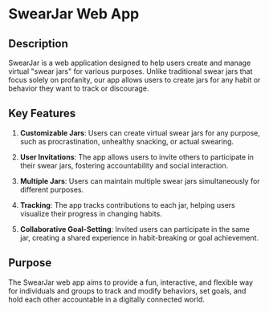 # SwearJar Web App

## Description

SwearJar is a web application designed to help users create and manage virtual "swear jars" for various purposes. Unlike traditional swear jars that focus solely on profanity, our app allows users to create jars for any habit or behavior they want to track or discourage.

## Key Features

1. **Customizable Jars**: Users can create virtual swear jars for any purpose, such as procrastination, unhealthy snacking, or actual swearing.

2. **User Invitations**: The app allows users to invite others to participate in their swear jars, fostering accountability and social interaction.

3. **Multiple Jars**: Users can maintain multiple swear jars simultaneously for different purposes.

4. **Tracking**: The app tracks contributions to each jar, helping users visualize their progress in changing habits.

5. **Collaborative Goal-Setting**: Invited users can participate in the same jar, creating a shared experience in habit-breaking or goal achievement.

## Purpose

The SwearJar web app aims to provide a fun, interactive, and flexible way for individuals and groups to track and modify behaviors, set goals, and hold each other accountable in a digitally connected world.